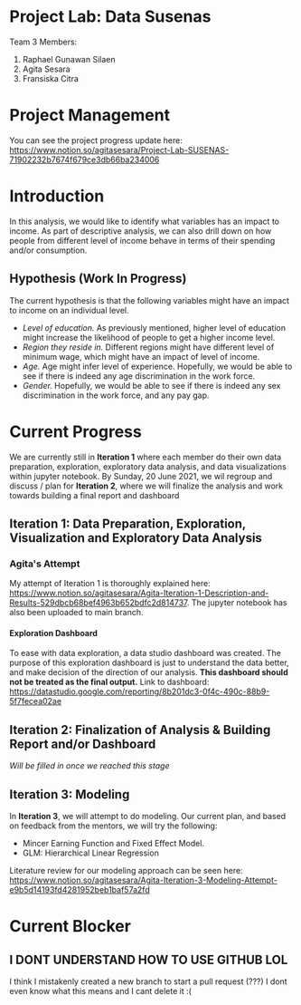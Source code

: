 # Project Lab: Data Susenas
Team 3 Members:
1. Raphael Gunawan Silaen
2. Agita Sesara
3. Fransiska Citra

# Project Management
You can see the project progress update here: https://www.notion.so/agitasesara/Project-Lab-SUSENAS-71902232b7674f679ce3db66ba234006

# Introduction
In this analysis, we would like to identify what variables has an impact to income. As part of descriptive analysis, we can also drill down on how people from different level of income behave in terms of their spending and/or consumption.

## Hypothesis (Work In Progress)
The current hypothesis is that the following variables might have an impact to income on an individual level.

- *Level of education.* As previously mentioned, higher level of education might increase the likelihood of people to get a higher income level.
- *Region they reside in.* Different regions might have different level of minimum wage, which might have an impact of level of income.
- *Age.* Age might infer level of experience. Hopefully, we would be able to see if there is indeed any age discrimination in the work force.
- *Gender.* Hopefully, we would be able to see if there is indeed any sex discrimination in the work force, and any pay gap.

# Current Progress
We are currently still in **Iteration 1** where each member do their own data preparation, exploration, exploratory data analysis, and data visualizations within jupyter notebook. By Sunday, 20 June 2021, we wil regroup and discuss / plan for **Iteration 2**, where we will finalize the analysis and work towards building a final report and dashboard

## Iteration 1: Data Preparation, Exploration, Visualization and Exploratory Data Analysis

### Agita's Attempt
My attempt of Iteration 1 is thoroughly explained here: https://www.notion.so/agitasesara/Agita-Iteration-1-Description-and-Results-529dbcb68bef4963b652bdfc2d814737.
The jupyter notebook has also been uploaded to main branch.

#### Exploration Dashboard
To ease with data exploration, a data studio dashboard was created. The purpose of this exploration dashboard is just to understand the data better, and make decision of the direction of our analysis. **This dashboard should not be treated as the final output.** Link to dashboard: https://datastudio.google.com/reporting/8b201dc3-0f4c-490c-88b9-5f7fecea02ae

## Iteration 2: Finalization of Analysis & Building Report and/or Dashboard
*Will be filled in once we reached this stage*

## Iteration 3: Modeling
In **Iteration 3**, we will attempt to do modeling. Our current plan, and based on feedback from the mentors, we will try the following:
- Mincer Earning Function and Fixed Effect Model.
- GLM: Hierarchical Linear Regression

Literature review for our modeling approach can be seen here: https://www.notion.so/agitasesara/Agita-Iteration-3-Modeling-Attempt-e9b5d14193fd4281952beb1baf57a2fd

# Current Blocker

## I DONT UNDERSTAND HOW TO USE GITHUB LOL
I think I mistakenly created a new branch to start a pull request (???) I dont even know what this means and I cant delete it :(
